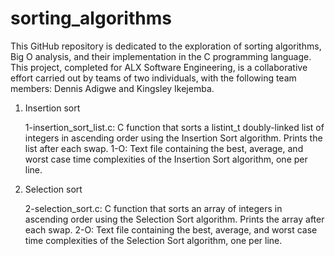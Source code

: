 # sorting_algorithms
This GitHub repository is dedicated to the exploration of sorting algorithms, Big O analysis, and their implementation in the C programming language. This project, completed for ALX Software Engineering, is a collaborative effort carried out by teams of two individuals, with the following team members: Dennis Adigwe and Kingsley Ikejemba.




1. Insertion sort

    1-insertion_sort_list.c: C function that sorts a listint_t doubly-linked list of integers in ascending order using the Insertion Sort algorithm.
    Prints the list after each swap.
    1-O: Text file containing the best, average, and worst case time complexities of the Insertion Sort algorithm, one per line.

2. Selection sort


    2-selection_sort.c: C function that sorts an array of integers in ascending order using the Selection Sort algorithm.
    Prints the array after each swap.
    2-O: Text file containing the best, average, and worst case time complexities of the Selection Sort algorithm, one per line.

